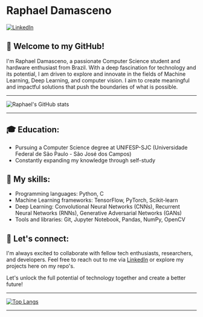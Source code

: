 
# Raphael Damasceno

[![LinkedIn](https://img.shields.io/badge/LinkedIn-Raphael%20Damasceno-blue)](https://www.linkedin.com/in/raphaeldamascenomoraes/)

## 👋 Welcome to my GitHub!

I'm Raphael Damasceno, a passionate Computer Science student and hardware enthusiast from Brazil. With a deep fascination for technology and its potential, I am driven to explore and innovate in the fields of Machine Learning, Deep Learning, and computer vision. I aim to create meaningful and impactful solutions that push the boundaries of what is possible.

---

![Raphael's GitHub stats](https://github-readme-stats.vercel.app/api?username=mdrapha&show_icons=true&bg_color=fffffff)

---

## 🎓 Education:

- Pursuing a Computer Science degree at UNIFESP-SJC (Universidade Federal de São Paulo - São José dos Campos)
- Constantly expanding my knowledge through self-study

## 🚀 My skills:

- Programming languages: Python, C
- Machine Learning frameworks: TensorFlow, PyTorch, Scikit-learn
- Deep Learning: Convolutional Neural Networks (CNNs), Recurrent Neural Networks (RNNs), Generative Adversarial Networks (GANs)
- Tools and libraries: Git, Jupyter Notebook, Pandas, NumPy, OpenCV

## 🤝 Let's connect:

I'm always excited to collaborate with fellow tech enthusiasts, researchers, and developers. Feel free to reach out to me via [LinkedIn](https://www.linkedin.com/in/raphaeldamascenomoraes/) or explore my projects here on my repo's.

Let's unlock the full potential of technology together and create a better future!

---

[![Top Langs](https://github-readme-stats.vercel.app/api/top-langs/?username=mdrapha&layout=donut)](https://github.com/mdrapha)

---
